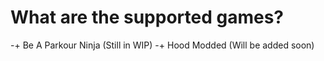 # What are the supported games?
-+ Be A Parkour Ninja (Still in WIP)
-+ Hood Modded (Will be added soon)
